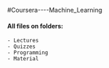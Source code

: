 #Coursera----Machine_Learning

#### All files on folders:
	
	- Lectures
	- Quizzes
	- Programming
	- Material
	
